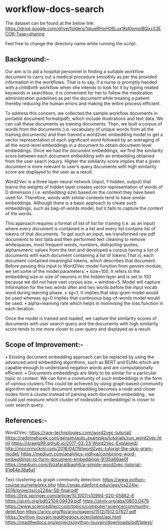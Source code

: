 # workflow-docs-search 

The dataset can be found at the below link:
https://drive.google.com/drive/folders/1qIueRHoH06Lux1Kd0pmoiBQxx33ECOK-?usp=sharing

Feel free to change the directory name while running the script.

## **Background:-**
Our aim is to aid a hospital personnel in finding a suitable workflow document to carry out a medical procedure smoothly as per the provided information in the workflows. 
That is to say, if a nurse is promptly handed with a childbirth workflow when she intends to look for it by typing related keywords in searchbox, it is convenient for her to follow the medication administration guidelines as per the document while treating a patient thereby reducing the human errors and making the entire process efficient.

To address this concern, we collected the sample workflow documents in portable document format(pdf), which include illustrations and text data. We can call these documents as training documents. Then, we built a corpus of words from the documents (i.e. vocabulary of unique words from all the training documents) and then trained a word2vec embedding model to get a vector representation of each significant word followed by an averaging of all the word-level embeddings in a document to obtain document-level embeddings. Once we had the document embeddings, we find the similarity score between each document embedding with an embedding obtained from the user seach inquiry. Higher the similarity score implies that a given document is more relevant to user’s query.documents with high similarity score are displayed to the user as a result. 

Word2Vec is a three layer neural network  (input, 1-hidden, output) that learns the weights of hidden layer  creates vector representation of words of D dimension ( i.e. embedding size) based on the context they have been used for. Therefore, words with similar contexts tend to have similar embeddings. Although there is a basic approach to create such embeddings, such as bag-of-words model, but it fails to capture the context of the words. 

This approach requires a format of list of list for training (i.e. as an input) where every document is contained in a list and every list contains list of tokens of that documents. To get such an input, we transformed raw pdf documents to text data and then performed text cleaning to remove whitespaces, most frequent words, numbers, distracting quotes, alphanumeric values from the text and developed a corpus having a list of documents with each document containing a list of tokens.That is, each document contained meaningful tokens, which describes that document.
Before passing this input to Word2Vec model function from gensim module, we set some of the model parameters:
  •	size=100. It refers to the embedding size or size of neurons in the hidden layer and is set to 100 because we did not have vast corpus size.
  •	window=5. Model will capture information for the two words after and two words before the input vocab word during learning phase. 
  •	sg=1. It implies that skip-gram model would be used whereas sg=0 implies that continuous bag-of-words model would be used.
  •	alpha=learning rate which helps in minimising the loss function in each iteration.
  
Once the model is trained and loaded, we capture the similarity scores of documents with user search query and the documents with high similarity score tends to me more closer to user query and displayed as a result.

## **Scope of Improvement:-**
  •	Existing document embedding approach can be replaced by using the advanced word embedding algorithms, such as BERT and ELMo which are capable enough to understand negation words and are computationally efficient.
  •	Documents embeddings are likely to be similar for a particular topic or context. We can form a community of such embeddings in the form of various clusters.This could be achieved by using graph based community algorithm where each document embedding becomes a node and closer nodes form a cluster.Instead of parsing each document embedding , we could just measure which cluster of nodes(doc embeddings) is closer to user search query.
  
## **References:-**

Word2Vec:
  https://rare-technologies.com/word2vec-tutorial/
  https://radimrehurek.com/gensim/auto_examples/tutorials/run_word2vec.html
  https://israelg99.github.io/2017-03-23-Word2Vec-Explained/
  http://mccormickml.com/2016/04/19/word2vec-tutorial-the-skip-gram-model/
  https://medium.com/analytics-vidhya/combining-word-embeddings-to-form-document-embeddings-9135a66ae0f
  https://medium.com/@zafaralibagh6/a-simple-word2vec-tutorial-61e64e38a6a1

Text clustering as graph community detection:
 https://www.python-course.eu/networkx.php
 http://snap.stanford.edu/class/cs224w-2016/projects/cs224w-58-final.pdf
 https://link.springer.com/article/10.1007/s10994-020-05882-8
 https://arxiv.org/pdf/2104.09439.pdf
 https://arxiv.org/abs/0803.0476   
 https://www.sciencedirect.com/topics/computer-science/community-detection
 https://arxiv.org/ftp/arxiv/papers/1512/1512.07827.pdf
 https://python-louvain.readthedocs.io/en/latest/api.html
 https://readthedocs.org/projects/python-louvain/downloads/pdf/latest/
